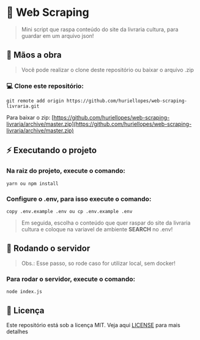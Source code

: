# 🔖 Web Scraping

> Mini script que raspa conteúdo do site da livraria cultura, para guardar em um arquivo json!

## 🙌 Mãos a obra

> Você pode realizar o clone deste repositório ou baixar o arquivo .zip

### 💻 Clone este repositório:

````
git remote add origin https://github.com/huriellopes/web-scraping-livraria.git
````
Para baixar o zip: [https://github.com/huriellopes/web-scraping-livraria/archive/master.zip](https://github.com/huriellopes/web-scraping-livraria/archive/master.zip)

## ⚡ Executando o projeto

### Na raiz do projeto, execute o comando:

````
yarn ou npm install
````

### Configure o .env, para isso execute o comando:

````
copy .env.example .env ou cp .env.example .env
````

> Em seguida, escolha o conteúdo que quer raspar do site da livraria cultura e coloque na variavel de ambiente **SEARCH** no .env!

## 🚀 Rodando o servidor

> Obs.: Esse passo, so rode caso for utilizar local, sem docker!

### Para rodar o servidor, execute o comando:

````
node index.js
````

## 📑 Licença

Este repositório está sob a licença MIT. Veja aqui [LICENSE](LICENSE) para mais detalhes
